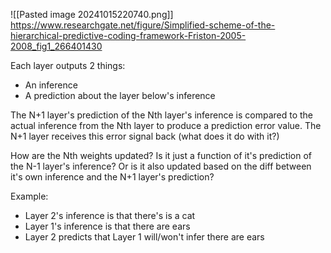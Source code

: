 ![[Pasted image 20241015220740.png]]
https://www.researchgate.net/figure/Simplified-scheme-of-the-hierarchical-predictive-coding-framework-Friston-2005-2008_fig1_266401430


Each layer outputs 2 things:
- An inference
- A prediction about the layer below's inference 

The N+1 layer's prediction of the Nth layer's inference is compared to the actual inference from the Nth layer to produce a prediction error value. The N+1 layer receives this error signal back (what does it do with it?)

How are the Nth weights updated? Is it just a function of it's prediction of the N-1 layer's inference? Or is it also updated based on the diff between it's own inference and the N+1 layer's prediction?


Example:
- Layer 2's inference is that there's is a cat
- Layer 1's inference is that there are ears
- Layer 2 predicts that Layer 1 will/won't infer there are ears